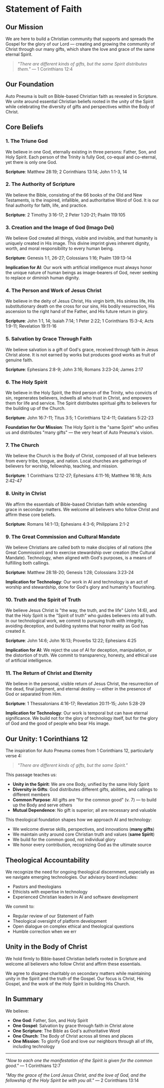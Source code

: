 # Statement of Faith

## Our Mission

We are here to build a Christian community that supports and spreads the Gospel for the glory of our Lord — creating and growing the community of Christ through our many gifts, which share the love and grace of the same eternal Spirit.

> *"There are different kinds of gifts, but the same Spirit distributes them."* — 1 Corinthians 12:4

## Our Foundation

Auto Pneuma is built on Bible-based Christian faith as revealed in Scripture. We unite around essential Christian beliefs rooted in the unity of the Spirit while celebrating the diversity of gifts and perspectives within the Body of Christ.

## Core Beliefs

### 1. The Triune God

We believe in one God, eternally existing in three persons: Father, Son, and Holy Spirit. Each person of the Trinity is fully God, co-equal and co-eternal, yet there is only one God.

**Scripture**: Matthew 28:19; 2 Corinthians 13:14; John 1:1-3, 14

### 2. The Authority of Scripture

We believe the Bible, consisting of the 66 books of the Old and New Testaments, is the inspired, infallible, and authoritative Word of God. It is our final authority for faith, life, and practice.

**Scripture**: 2 Timothy 3:16-17; 2 Peter 1:20-21; Psalm 119:105

### 3. Creation and the Image of God (Imago Dei)

We believe God created all things, visible and invisible, and that humanity is uniquely created in His image. This divine imprint gives inherent dignity, worth, and moral responsibility to every human being.

**Scripture**: Genesis 1:1, 26-27; Colossians 1:16; Psalm 139:13-14

**Implication for AI**: Our work with artificial intelligence must always honor the unique nature of human beings as image-bearers of God, never seeking to replace or diminish human dignity.

### 4. The Person and Work of Jesus Christ

We believe in the deity of Jesus Christ, His virgin birth, His sinless life, His substitutionary death on the cross for our sins, His bodily resurrection, His ascension to the right hand of the Father, and His future return in glory.

**Scripture**: John 1:1, 14; Isaiah 7:14; 1 Peter 2:22; 1 Corinthians 15:3-4; Acts 1:9-11; Revelation 19:11-16

### 5. Salvation by Grace Through Faith

We believe salvation is a gift of God's grace, received through faith in Jesus Christ alone. It is not earned by works but produces good works as fruit of genuine faith.

**Scripture**: Ephesians 2:8-9; John 3:16; Romans 3:23-24; James 2:17

### 6. The Holy Spirit

We believe in the Holy Spirit, the third person of the Trinity, who convicts of sin, regenerates believers, indwells all who trust in Christ, and empowers them for life and service. The Spirit distributes spiritual gifts to believers for the building up of the Church.

**Scripture**: John 16:7-11; Titus 3:5; 1 Corinthians 12:4-11; Galatians 5:22-23

**Foundation for Our Mission**: The Holy Spirit is the "same Spirit" who unifies us and distributes "many gifts" — the very heart of Auto Pneuma's vision.

### 7. The Church

We believe the Church is the Body of Christ, composed of all true believers from every tribe, tongue, and nation. Local churches are gatherings of believers for worship, fellowship, teaching, and mission.

**Scripture**: 1 Corinthians 12:12-27; Ephesians 4:11-16; Matthew 16:18; Acts 2:42-47

### 8. Unity in Christ

We affirm the essentials of Bible-based Christian faith while extending grace in secondary matters. We welcome all believers who follow Christ and affirm these core beliefs.

**Scripture**: Romans 14:1-13; Ephesians 4:3-6; Philippians 2:1-2

### 9. The Great Commission and Cultural Mandate

We believe Christians are called both to make disciples of all nations (the Great Commission) and to exercise stewardship over creation (the Cultural Mandate). Technology, when aligned with God's purposes, is a means of fulfilling both callings.

**Scripture**: Matthew 28:18-20; Genesis 1:28; Colossians 3:23-24

**Implication for Technology**: Our work in AI and technology is an act of worship and stewardship, done for God's glory and humanity's flourishing.

### 10. Truth and the Spirit of Truth

We believe Jesus Christ is "the way, the truth, and the life" (John 14:6), and that the Holy Spirit is the "Spirit of truth" who guides believers into all truth. In our technological work, we commit to pursuing truth with integrity, avoiding deception, and building systems that honor reality as God has created it.

**Scripture**: John 14:6; John 16:13; Proverbs 12:22; Ephesians 4:25

**Implication for AI**: We reject the use of AI for deception, manipulation, or the distortion of truth. We commit to transparency, honesty, and ethical use of artificial intelligence.

### 11. The Return of Christ and Eternity

We believe in the personal, visible return of Jesus Christ, the resurrection of the dead, final judgment, and eternal destiny — either in the presence of God or separated from Him.

**Scripture**: 1 Thessalonians 4:16-17; Revelation 20:11-15; John 5:28-29

**Implication for Technology**: Our work is temporal but can have eternal significance. We build not for the glory of technology itself, but for the glory of God and the good of people who bear His image.

## Our Unity: 1 Corinthians 12

The inspiration for Auto Pneuma comes from 1 Corinthians 12, particularly verse 4:

> *"There are different kinds of gifts, but the same Spirit."*

This passage teaches us:
- **Unity in the Spirit**: We are one Body, unified by the same Holy Spirit
- **Diversity in Gifts**: God distributes different gifts, abilities, and callings to different members
- **Common Purpose**: All gifts are "for the common good" (v. 7) — to build up the Body and serve others
- **Mutual Dependence**: No gift is superior; all are necessary and valuable

This theological foundation shapes how we approach AI and technology:
- We welcome diverse skills, perspectives, and innovations (**many gifts**)
- We maintain unity around core Christian truth and values (**same Spirit**)
- We build for the common good, not individual glory
- We honor every contribution, recognizing God as the ultimate source

## Theological Accountability

We recognize the need for ongoing theological discernment, especially as we navigate emerging technologies. Our advisory board includes:
- Pastors and theologians
- Ethicists with expertise in technology
- Experienced Christian leaders in AI and software development

We commit to:
- Regular review of our Statement of Faith
- Theological oversight of platform development
- Open dialogue on complex ethical and theological questions
- Humble correction when we err

## Unity in the Body of Christ

We hold firmly to Bible-based Christian beliefs rooted in Scripture and welcome all believers who follow Christ and affirm these essentials.

We agree to disagree charitably on secondary matters while maintaining unity in the Spirit and the truth of the Gospel. Our focus is Christ, His Gospel, and the work of the Holy Spirit in building His Church.

## In Summary

We believe:
- **One God**: Father, Son, and Holy Spirit
- **One Gospel**: Salvation by grace through faith in Christ alone
- **One Scripture**: The Bible as God's authoritative Word
- **One Church**: The Body of Christ across all times and places
- **One Mission**: To glorify God and love our neighbors through all of life, including technology

---

*"Now to each one the manifestation of the Spirit is given for the common good."* — 1 Corinthians 12:7

*"May the grace of the Lord Jesus Christ, and the love of God, and the fellowship of the Holy Spirit be with you all."* — 2 Corinthians 13:14
